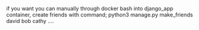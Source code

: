 if you want you can manually through docker bash into django_app container, create friends with command;
python3 manage.py make_friends david bob cathy ....


